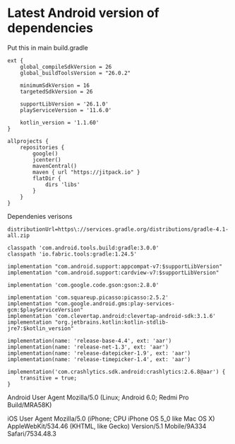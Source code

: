 # Latest Android version of dependencies

Put this in main build.gradle

    ext {
        global_compileSdkVersion = 26
        global_buildToolsVersion = "26.0.2"

        minimumSdkVersion = 16
        targetedSdkVersion = 26

        supportLibVersion = '26.1.0'
        playServiceVersion = '11.6.0'

        kotlin_version = '1.1.60'
    }
    
    allprojects {
        repositories {
            google()
            jcenter()
            mavenCentral()
            maven { url "https://jitpack.io" }
            flatDir {
                dirs 'libs'
            }
        }
    }


Dependenies verisons

    distributionUrl=https\://services.gradle.org/distributions/gradle-4.1-all.zip

    classpath 'com.android.tools.build:gradle:3.0.0'
    classpath 'io.fabric.tools:gradle:1.24.5'
    
    implementation "com.android.support:appcompat-v7:$supportLibVersion"
    implementation "com.android.support:cardview-v7:$supportLibVersion"
    
    implementation 'com.google.code.gson:gson:2.8.0'
    
    implementation 'com.squareup.picasso:picasso:2.5.2'
    implementation "com.google.android.gms:play-services-gcm:$playServiceVersion"
    implementation 'com.clevertap.android:clevertap-android-sdk:3.1.6'
    implementation "org.jetbrains.kotlin:kotlin-stdlib-jre7:$kotlin_version"
    
    implementation(name: 'release-base-4.4', ext: 'aar')
    implementation(name: 'release-net-1.3', ext: 'aar')
    implementation(name: 'release-datepicker-1.9', ext: 'aar')
    implementation(name: 'release-timepicker-1.4', ext: 'aar')
    
    implementation('com.crashlytics.sdk.android:crashlytics:2.6.8@aar') {
        transitive = true;
    }
    
    
Android User Agent
    Mozilla/5.0 (Linux; Android 6.0; Redmi Pro Build/MRA58K)

iOS User Agent
    Mozilla/5.0 (iPhone; CPU iPhone OS 5_0 like Mac OS X) AppleWebKit/534.46 (KHTML, like Gecko) Version/5.1 Mobile/9A334 Safari/7534.48.3
